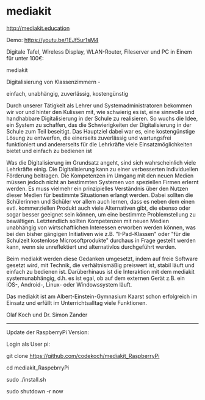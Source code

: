 # mediakit
http://mediakit.education

Demo: https://youtu.be/1EJf5ur1sM4

Digitale Tafel, Wireless Display, WLAN-Router, Fileserver und PC in Einem für unter 100€:

mediakit 

Digitalisierung von Klassenzimmern -

einfach, unabhängig, zuverlässig, kostengünstig

Durch unserer Tätigkeit als Lehrer und Systemadministratoren bekommen wir vor und hinter den Kulissen mit, wie schwierig es ist, eine sinnvolle und handhabbare Digitalisierung in der Schule zu realisieren. So wuchs die Idee, ein System zu schaffen, das die Schwierigkeiten der Digitalisierung in der Schule zum Teil beseitigt. Das Hauptziel dabei war es, eine kostengünstige Lösung zu entwerfen, die einerseits zuverlässig und wartungsfrei funktioniert und andererseits für die Lehrkräfte viele Einsatzmöglichkeiten bietet und einfach zu bedienen ist

Was die Digitalisierung im Grundsatz angeht, sind sich wahrscheinlich viele Lehrkräfte einig. Die Digitalisierung kann zu einer verbesserten individuellen Förderung beitragen. Die Kompetenzen im Umgang mit den neuen Medien müssen jedoch nicht an bestimmten Systemen von speziellen Firmen erlernt werden. Es muss vielmehr ein prinzipielles Verständnis über den Nutzen dieser Medien für bestimmte Situationen erlangt werden. Dabei sollten die Schülerinnen und Schüler vor allem auch lernen, dass es neben dem einen evtl. kommerziellen Produkt auch viele Alternativen gibt, die ebenso oder sogar besser geeignet sein können, um eine bestimmte Problemstellung zu bewältigen. Letztendlich sollten Kompetenzen mit neuen Medien unabhängig von wirtschaftlichen Interessen erworben werden können, was bei den bisher gängigen Initiativen wie z.B. "I-Pad-Klassen" oder "für die Schulzeit kostenlose Microsoftprodukte" durchaus in Frage gestellt werden kann, wenn sie unreflektiert und alternativlos durchgeführt werden.

Beim mediakit werden diese Gedanken umgesetzt, indem auf freie Software gesetzt wird, mit Technik, die verhältnismäßig preiswert ist, stabil läuft und einfach zu bedienen ist. Darüberhinaus ist die Interaktion mit dem mediakit systemunabhängig, d.h. es ist egal, ob auf dem externen Gerät z.B. ein iOS-, Android-, Linux- oder Windowssystem läuft.

Das mediakit ist am Albert-Einstein-Gymnasium Kaarst schon erfolgreich im Einsatz und erfüllt im Unterrichtsalltag viele Funktionen.

Olaf Koch und Dr. Simon Zander

-------------------------------
Update der RaspberryPi Version:

Login als User pi:

git clone https://github.com/codekoch/mediakit_RaspberryPi

cd mediakit_RaspebrryPi

sudo ./install.sh

sudo shutdown -r now



